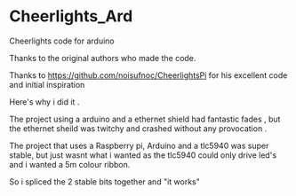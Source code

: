 Cheerlights_Ard
===============

Cheerlights code for arduino

Thanks to the original authors who made the code.

Thanks to https://github.com/noisufnoc/CheerlightsPi for his excellent code and initial inspiration

Here's why i did it .

The project using a arduino and a ethernet shield had fantastic fades , but the ethernet sheild was twitchy and crashed without
any provocation .

The project that uses a Raspberry pi, Arduino and a tlc5940 was super stable, but just wasnt what i wanted as the tlc5940
could only drive led's and i wanted a 5m colour ribbon.

So i spliced the 2 stable bits together and "it works"
